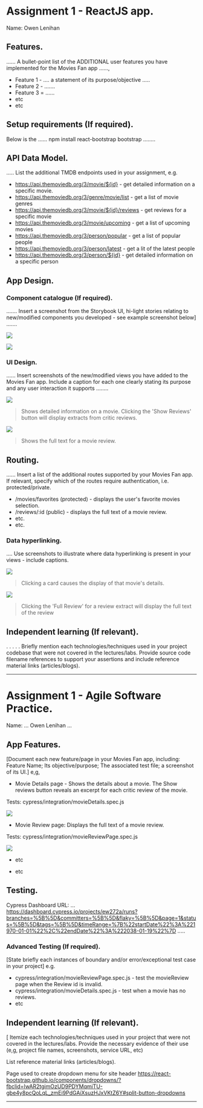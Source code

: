 # Assignment 1 - ReactJS app.

Name: Owen Lenihan

## Features.

...... A bullet-point list of the ADDITIONAL user features you have implemented for the  Movies Fan app ......,
 
 + Feature 1 - .... a statement of its purpose/objective ..... 
 + Feature 2 - .......
 + Feature 3 = ......
 + etc
 + etc

## Setup requirements (If required).

 Below is the
...... npm install react-bootstrap bootstrap ........

## API Data Model.

..... List the additional TMDB endpoints used in your assignment, e.g.

+ https://api.themoviedb.org/3/movie/${id} - get detailed information on a specific movie. 
+ https://api.themoviedb.org/3/genre/movie/list - get a list of movie genres
+ https://api.themoviedb.org/3/movie/${id}/reviews - get reviews for a specific movie
+ https://api.themoviedb.org/3/movie/upcoming - get a list of upcoming movies
+ https://api.themoviedb.org/3/person/popular - get a list of popular people
+ https://api.themoviedb.org/3/person/latest - get a lit of the latest people
+ https://api.themoviedb.org/3/person/${id} - get detailed information on a specific person

## App Design.

### Component catalogue (If required).

....... Insert a screenshot from the Storybook UI, hi-light stories relating to new/modified components you developed - see example screenshot below] .......

![][stories]

![][storiesUpdated]

### UI Design.

...... Insert screenshots of the new/modified views you have added to the Movies Fan app. Include a caption for each one clearly stating its purpose and any user interaction it supports ........

![][movieDetail]
>Shows detailed information on a movie. Clicking the 'Show Reviews' button will display extracts from critic reviews.

![][review]
>Shows the full text for a movie review. 

## Routing.

...... Insert a list of the additional routes supported by your Movies Fan app. If relevant, specify which of the routes require authentication, i.e. protected/private.

+ /movies/favorites (protected) - displays the user's favorite movies selection.
+ /reviews/:id (public) - displays the full text of a movie review.
+ etc.
+ etc.

### Data hyperlinking.

.... Use screenshots to illustrate where data hyperlinking is present in your views - include captions.

![][cardLink]
> Clicking a card causes the display of that movie's details.

![][reviewLink]
>Clicking the 'Full Review' for a review extract will display the full text of the review

## Independent learning (If relevant).

. . . . . Briefly mention each technologies/techniques used in your project codebase that were not covered in the lectures/labs. Provide source code filename references to support your assertions and include reference material links (articles/blogs).

---------------------------------

# Assignment 1 - Agile Software Practice.

Name: ... Owen Lenihan ...

## App Features.

[Document each new feature/page in your Movies Fan app, including: Feature Name; Its objective/purpose; The associated test file; a screenshot of its UI.]
e,g,
 
+ Movie Details page - Shows the details about a movie. The Show reviews button reveals an excerpt for each critic review of the movie.

Tests: cypress/integration/movieDetails.spec.js 

![][movieDetail]

+ Movie Review page: Displays the full text of a movie review.

Tests: cypress/integration/movieReviewPage.spec.js 

![][review]

+ etc

+ etc

## Testing.

Cypress Dashboard URL: ... https://dashboard.cypress.io/projects/ew272a/runs?branches=%5B%5D&committers=%5B%5D&flaky=%5B%5D&page=1&status=%5B%5D&tags=%5B%5D&timeRange=%7B%22startDate%22%3A%221970-01-01%22%2C%22endDate%22%3A%222038-01-19%22%7D .....

### Advanced Testing (If required).

[State briefly each instances of boundary and/or error/exceptional test case in your project]
e.g.

+ cypress/integration/movieReviewPage.spec.js - test the movieReview page when the Review id is invalid. 
+ cypress/integration/movieDetails.spec.js - test when a movie has no reviews.
+ etc

## Independent learning (If relevant).

[ Itemize each technologies/techniques used in your project that were not covered in the lectures/labs. Provide the necessary evidence of their use (e,g, project file names, screenshots, service URL, etc)

List reference material links (articles/blogs).

Page used to create dropdown menu for site header
https://react-bootstrap.github.io/components/dropdowns/?fbclid=IwAR2tgimOzUD9PDYMqmiTU-gbe4y8pcQoLqL_zmEi9PdGAiXsuzHJxVKtZ6Y#split-button-dropdowns

---------------------------------

[movieDetail]: ./public/movieDetail.png
[review]: ./public/review.png
[reviewLink]: ./public/reviewLink.png
[cardLink]: ./public/cardLink.png
[stories]: ./public/storybook.png
[storiesUpdated]: ./public/storybookUpdated.png

